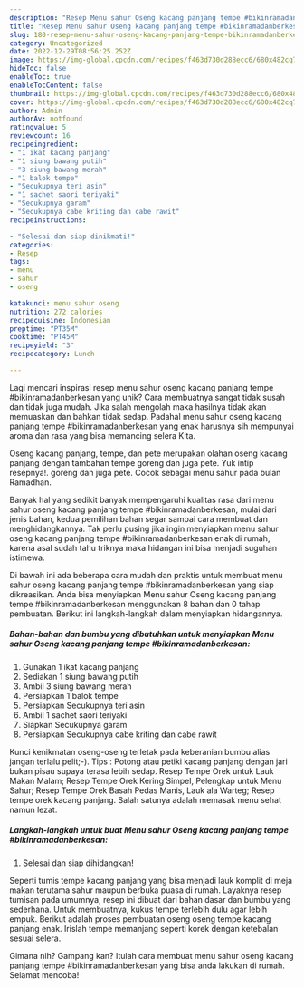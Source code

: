 ```yaml
---
description: "Resep Menu sahur Oseng kacang panjang tempe #bikinramadanberkesan yang Bisa Manjain Lidah"
title: "Resep Menu sahur Oseng kacang panjang tempe #bikinramadanberkesan yang Bisa Manjain Lidah"
slug: 180-resep-menu-sahur-oseng-kacang-panjang-tempe-bikinramadanberkesan-yang-bisa-manjain-lidah
category: Uncategorized
date: 2022-12-29T08:56:25.252Z
image: https://img-global.cpcdn.com/recipes/f463d730d288ecc6/680x482cq70/menu-sahur-oseng-kacang-panjang-tempe-bikinramadanberkesan-foto-resep-utama.jpg
hideToc: false
enableToc: true
enableTocContent: false
thumbnail: https://img-global.cpcdn.com/recipes/f463d730d288ecc6/680x482cq70/menu-sahur-oseng-kacang-panjang-tempe-bikinramadanberkesan-foto-resep-utama.jpg
cover: https://img-global.cpcdn.com/recipes/f463d730d288ecc6/680x482cq70/menu-sahur-oseng-kacang-panjang-tempe-bikinramadanberkesan-foto-resep-utama.jpg
author: Admin
authorAv: notfound
ratingvalue: 5
reviewcount: 16
recipeingredient:
- "1 ikat kacang panjang"
- "1 siung bawang putih"
- "3 siung bawang merah"
- "1 balok tempe"
- "Secukupnya teri asin"
- "1 sachet saori teriyaki"
- "Secukupnya garam"
- "Secukupnya cabe kriting dan cabe rawit"
recipeinstructions:

- "Selesai dan siap dinikmati!"
categories:
- Resep
tags:
- menu
- sahur
- oseng

katakunci: menu sahur oseng 
nutrition: 272 calories
recipecuisine: Indonesian
preptime: "PT35M"
cooktime: "PT45M"
recipeyield: "3"
recipecategory: Lunch

---
```





Lagi mencari inspirasi resep menu sahur oseng kacang panjang tempe #bikinramadanberkesan yang unik? Cara membuatnya sangat tidak susah dan tidak juga mudah. Jika salah mengolah maka hasilnya tidak akan memuaskan dan bahkan tidak sedap. Padahal menu sahur oseng kacang panjang tempe #bikinramadanberkesan yang enak harusnya sih mempunyai aroma dan rasa yang bisa memancing selera Kita.





Oseng kacang panjang, tempe, dan pete merupakan olahan oseng kacang panjang dengan tambahan tempe goreng dan juga pete. Yuk intip resepnya!. goreng dan juga pete. Cocok sebagai menu sahur pada bulan Ramadhan.

Banyak hal yang sedikit banyak mempengaruhi kualitas rasa dari menu sahur oseng kacang panjang tempe #bikinramadanberkesan, mulai dari jenis bahan, kedua pemilihan bahan segar sampai cara membuat dan menghidangkannya. Tak perlu pusing jika ingin menyiapkan menu sahur oseng kacang panjang tempe #bikinramadanberkesan enak di rumah, karena asal sudah tahu triknya maka hidangan ini bisa menjadi suguhan istimewa.






Di bawah ini ada beberapa cara mudah dan praktis untuk membuat menu sahur oseng kacang panjang tempe #bikinramadanberkesan yang siap dikreasikan. Anda bisa menyiapkan Menu sahur Oseng kacang panjang tempe #bikinramadanberkesan menggunakan 8 bahan dan 0 tahap pembuatan. Berikut ini langkah-langkah dalam menyiapkan hidangannya.

<!--inarticleads1-->

##### Bahan-bahan dan bumbu yang dibutuhkan untuk menyiapkan Menu sahur Oseng kacang panjang tempe #bikinramadanberkesan:

1. Gunakan 1 ikat kacang panjang
1. Sediakan 1 siung bawang putih
1. Ambil 3 siung bawang merah
1. Persiapkan 1 balok tempe
1. Persiapkan Secukupnya teri asin
1. Ambil 1 sachet saori teriyaki
1. Siapkan Secukupnya garam
1. Persiapkan Secukupnya cabe kriting dan cabe rawit


Kunci kenikmatan oseng-oseng terletak pada keberanian bumbu alias jangan terlalu pelit;-). Tips : Potong atau petiki kacang panjang dengan jari bukan pisau supaya terasa lebih sedap. Resep Tempe Orek untuk Lauk Makan Malam; Resep Tempe Orek Kering Simpel, Pelengkap untuk Menu Sahur; Resep Tempe Orek Basah Pedas Manis, Lauk ala Warteg; Resep tempe orek kacang panjang. Salah satunya adalah memasak menu sehat namun lezat. 

<!--inarticleads2-->

##### Langkah-langkah untuk buat Menu sahur Oseng kacang panjang tempe #bikinramadanberkesan:


1. Selesai dan siap dihidangkan!

Seperti tumis tempe kacang panjang yang bisa menjadi lauk komplit di meja makan terutama sahur maupun berbuka puasa di rumah. Layaknya resep tumisan pada umumnya, resep ini dibuat dari bahan dasar dan bumbu yang sederhana. Untuk membuatnya, kukus tempe terlebih dulu agar lebih empuk. Berikut adalah proses pembuatan oseng oseng tempe kacang panjang enak. Irislah tempe memanjang seperti korek dengan ketebalan sesuai selera. 

Gimana nih? Gampang kan? Itulah cara membuat menu sahur oseng kacang panjang tempe #bikinramadanberkesan yang bisa anda lakukan di rumah. Selamat mencoba!
